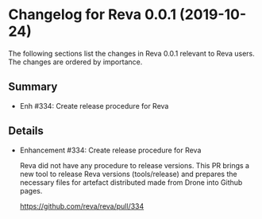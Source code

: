 Changelog for Reva 0.0.1 (2019-10-24)
=======================================

The following sections list the changes in Reva 0.0.1 relevant to
Reva users. The changes are ordered by importance.

Summary
-------

 * Enh #334: Create release procedure for Reva

Details
-------

 * Enhancement #334: Create release procedure for Reva

   Reva did not have any procedure to release versions. This PR brings a new tool to release Reva
   versions (tools/release) and prepares the necessary files for artefact distributed made
   from Drone into Github pages.

   https://github.com/reva/reva/pull/334


